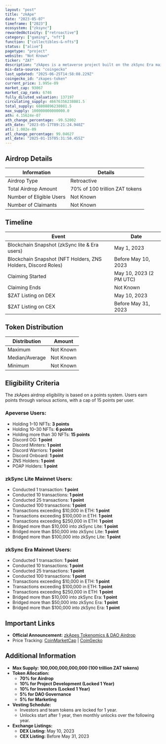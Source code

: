 ```yaml
---
layout: "post"
title: "zkApe"
date: "2023-05-07"
timeframe: ["2023"]
ecosystem: ["zksync"]
rewardedActivity: ["retroactive"]
category: ["gaming", "nft"]
function: ["collectibles-&-nfts"]
status: ["alive"]
pagetype: "project"
website: "Not Known"
ticker: "ZAT"
description: "zkApes is a metaverse project built on the zkSync Era mainnet, known as Apeverse. It focuses on entertainment, education, interaction, and expression, incorporating NFTs, gaming, and decentralized finance."
mis-data-source: "coingecko"
last_updated: "2025-06-25T14:58:08.229Z"
coingecko_id: "zkapes-token"
current_price: 1.995e-09
market_cap: 93067
market_cap_rank: 6746
fully_diluted_valuation: 137197
circulating_supply: 46676356238081.5
total_supply: 68808896238081.5
max_supply: 100000000000000.0
ath: 4.15624e-07
ath_change_percentage: -99.52002
ath_date: "2023-05-17T09:21:24.940Z"
atl: 1.002e-09
atl_change_percentage: 99.04627
atl_date: "2025-01-15T05:31:50.455Z"
---
```


## Airdrop Details

| Information              | Details                        |
| ------------------------ | ------------------------------ |
| Airdrop Type             | Retroactive                    |
| Total Airdrop Amount     | 70% of 100 trillion ZAT tokens |
| Number of Eligible Users | Not Known                      |
| Number of Claimants      | Not Known                      |

## Timeline

| Event                                                         | Date                    |
| ------------------------------------------------------------- | ----------------------- |
| Blockchain Snapshot (zkSync lite & Era users)                 | May 1, 2023             |
| Blockchain Snapshot (NFT Holders, ZNS Holders, Discord Roles) | Before May 10, 2023     |
| Claiming Started                                              | May 10, 2023 (2 PM UTC) |
| Claiming Ends                                                 | Not Known               |
| $ZAT Listing on DEX                                           | May 10, 2023            |
| $ZAT Listing on CEX                                           | Before May 31, 2023     |

## Token Distribution

| Distribution   | Amount    |
| -------------- | --------- |
| Maximum        | Not Known |
| Median/Average | Not Known |
| Minimum        | Not Known |

## Eligibility Criteria

The zkApes airdrop eligibility is based on a points system. Users earn points through various actions, with a cap of 15 points per user.

### **Apeverse Users:**

- Holding 1–10 NFTs: **3 points**
- Holding 10–30 NFTs: **6 points**
- Holding more than 30 NFTs: **15 points**
- Discord OG: **1 point**
- Discord Minters: **1 point**
- Discord Warriors: **1 point**
- Discord Onboard: **1 point**
- ZNS Holders: **1 point**
- POAP Holders: **1 point**

### **zkSync Lite Mainnet Users:**

- Conducted 1 transaction: **1 point**
- Conducted 10 transactions: **1 point**
- Conducted 25 transactions: **1 point**
- Conducted 100 transactions: **1 point**
- Transactions exceeding $10,000 in ETH: **1 point**
- Transactions exceeding $100,000 in ETH: **1 point**
- Transactions exceeding $250,000 in ETH: **1 point**
- Bridged more than $10,000 into zkSync Lite: **1 point**
- Bridged more than $50,000 into zkSync Lite: **1 point**
- Bridged more than $100,000 into zkSync Lite: **1 point**

### **zkSync Era Mainnet Users:**

- Conducted 1 transaction: **1 point**
- Conducted 10 transactions: **1 point**
- Conducted 25 transactions: **1 point**
- Conducted 100 transactions: **1 point**
- Transactions exceeding $10,000 in ETH: **1 point**
- Transactions exceeding $100,000 in ETH: **1 point**
- Transactions exceeding $250,000 in ETH: **1 point**
- Bridged more than $10,000 into zkSync Era: **1 point**
- Bridged more than $50,000 into zkSync Era: **1 point**
- Bridged more than $100,000 into zkSync Era: **1 point**

## Important Links

- **Official Announcement:** [zkApes Tokenomics & DAO Airdrop](https://zkape.medium.com/zkapes-tokenomics-and-dao-airdrop-6d653e6fdcd9)
- Price Tracking: [CoinMarketCap](https://coinmarketcap.com/currencies/zkapes-token) | [CoinGecko](https://www.coingecko.com/en/coins/zkapes-token)

## Additional Information

- **Max Supply:** **100,000,000,000,000 (100 trillion ZAT tokens)**
- **Token Allocation:**
  - **70% for Airdrop**
  - **10% for Project Development (Locked 1 Year)**
  - **10% for Investors (Locked 1 Year)**
  - **5% for DAO Governance**
  - **5% for Marketing**
- **Vesting Schedule:**
  - Investors and team tokens are locked for 1 year.
  - Unlocks start after 1 year, then monthly unlocks over the following year.
- **Exchange Listings:**
  - **DEX Listing:** May 10, 2023
  - **CEX Listing:** Before May 31, 2023